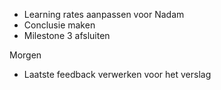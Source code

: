 - Learning rates aanpassen voor Nadam
- Conclusie maken
- Milestone 3 afsluiten

Morgen
- Laatste feedback verwerken voor het verslag
